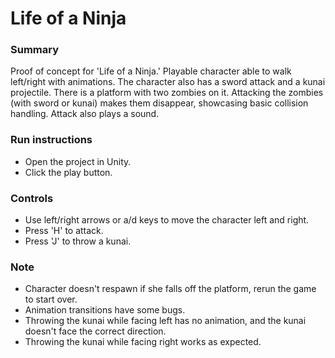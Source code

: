 # Life of a Ninja
### Summary
Proof of concept for 'Life of a Ninja.' Playable character able to walk left/right with animations. The character also has a sword attack and a kunai projectile. There is a platform with two zombies on it. Attacking the zombies (with sword or kunai) makes them disappear, showcasing basic collision handling. Attack also plays a sound.

### Run instructions
* Open the project in Unity.
* Click the play button.

### Controls
* Use left/right arrows or a/d keys to move the character left and right.
* Press 'H' to attack.
* Press 'J' to throw a kunai.

### Note
* Character doesn't respawn if she falls off the platform, rerun the game to start over.
* Animation transitions have some bugs.
* Throwing the kunai while facing left has no animation, and the kunai doesn't face the correct direction.
* Throwing the kunai while facing right works as expected.
